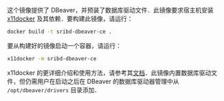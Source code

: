这个镜像提供了 DBeaver，并预装了数据库驱动文件．此镜像要求宿主机安装 [x11docker](https://github.com/mviereck/x11docker) 及其依赖．要构建此镜像，请运行：

```bash
docker build -t sribd-dbeaver-ce .
```

要从构建好的镜像启动一个容器，请运行：

```bash
x11docker -m sribd-dbeaver-ce
```

x11docker 的更详细介绍和使用方法，请参考其[文档](https://github.com/mviereck/x11docker/wiki)．此镜像内置数据库驱动文件，但仍需用户在启动之后在 DBeaver 的数据库驱动器管理中从 `/opt/dbeaver/drivers` 目录添加．
